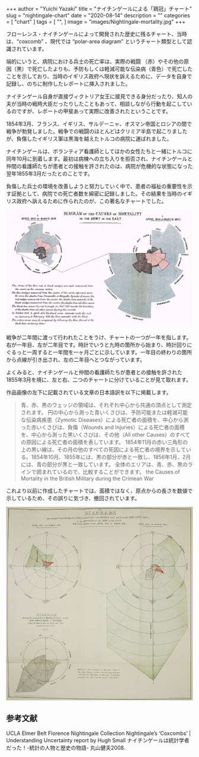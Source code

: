 +++
author = "Yuichi Yazaki"
title = "ナイチンゲールによる「鶏冠」チャート"
slug = "nightingale-chart"
date = "2020-08-14"
description = ""
categories = [
    "chart"
]
tags = [
    "",
]
image = "images/Nightingale-mortality.jpg"
+++

フローレンス・ナイチンゲールによって開発された歴史に残るチャート、当時は、“coxcomb” 、現代では “polar-area diagram” というチャート類型として認識されています。

<!--more-->

端的にいうと、病院における兵士の死亡率は、実際の戦闘 （赤）やその他の原因（黒）で死亡したよりも、予防もしくは軽減可能な伝染病（青色）で死亡したことを示しており、当時のイギリス政府へ現状を訴えるために、データを自身で記録し、のちに制作したレポートに挿入されました。

ナイチンゲール自身が直接ヴィクトリア女王に接見できる身分だったり、知人の夫が当時の戦時大臣だったりしたこともあって、相談しながら行動を起こしているのですが、レポートの甲斐あって実際に改善されたということです。

1854年3月、フランス、イギリス、サルデーニャ、オスマン帝国とロシアの間で戦争が勃発しました。戦争での戦闘のほとんどはクリミア半島で起こりましたが、負傷したイギリス軍は黒海を越えたトルコの病院に運ばれました。

ナイチンゲールは、ボランティア看護師としてほかの女性たちと一緒にトルコに同年10月に到着します。最初は病棟への立ち入りを拒否され、ナイチンゲールと仲間の看護師たちが患者との接触を許されたのは、病院が危機的な状態になった翌年1855年3月だったとのことです。

負傷した兵士の環境を改善しようと努力していく中で、患者の福祉の重要性を示す証拠として、病院での死亡者数を綿密に記録しました。その結果を当時のイギリス政府へ訴えるために作られたのが、この著名なチャートでした。

![クリミア戦争におけるイギリス軍の死亡原因](images/Nightingale-mortality.jpg)

戦争が二年間に渡って行われたことをうけ、チャートの一つが一年を指します。右が一年目、左が二年目です。時計でいうと九時の箇所から始まり、時計回りにぐるっと一周すると一年間を一ヶ月ごとに示しています。一年目の終わりの箇所から点線が引き出され、左の二年目へとつながっています。

よくみると、ナイチンゲールと仲間の看護師たちが患者との接触を許された1855年3月を境に、左と右、二つのチャートに分けていることが見て取れます。

作品画像の左下に記載されている文章の日本語訳を以下に掲載します。

> 青、赤、黒のウェッジの領域は、それぞれ中心から共通の頂点として測定されます。
> 円の中心から測った青いくさびは、予防可能または軽減可能な伝染病疾患（Zymotic Diseases）による死亡者の面積を、中心から測った赤いくさびは、負傷（Wounds and Injuries）による死亡者の面積を、中心から測った黒いくさびは、その他（All other Causes）のすべての原因による死亡者の面積を表しています。
> 1854年11月の赤い三角形の上の黒い線は、その月の他のすべての死因による死亡者の境界を示している。1854年10月、1855年には、黒の部分が赤と一致し、1856年1月、2月には、青の部分が黒と一致しています。
> 全体のエリアは、青、赤、黒のラインで囲まれているので、比較することができます。
> the Causes of Mortality in the British Military during the Crimean War

これより以前に作成したチャートでは、面積ではなく、原点からの長さを数値で示しているため、その誤りに気づき、撤回されています。

![UCLA Elmer Belt Florence Nightingale Collection](images/bats_wing_diagram.jpg)



## 参考文献

UCLA Elmer Belt Florence Nightingale Collection
Nightingale’s ‘Coxcombs’ | Understanding Uncertainty
report by Hugh Small 
ナイチンゲールは統計学者だった！-統計の人物と歴史の物語- 丸山健夫2008.